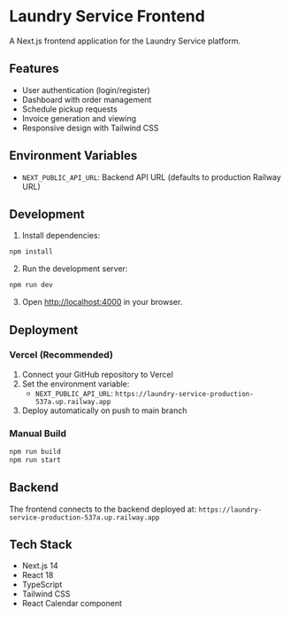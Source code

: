 # Laundry Service Frontend

A Next.js frontend application for the Laundry Service platform.

## Features

- User authentication (login/register)
- Dashboard with order management
- Schedule pickup requests
- Invoice generation and viewing
- Responsive design with Tailwind CSS

## Environment Variables

- `NEXT_PUBLIC_API_URL`: Backend API URL (defaults to production Railway URL)

## Development

1. Install dependencies:
```bash
npm install
```

2. Run the development server:
```bash
npm run dev
```

3. Open [http://localhost:4000](http://localhost:4000) in your browser.

## Deployment

### Vercel (Recommended)

1. Connect your GitHub repository to Vercel
2. Set the environment variable:
   - `NEXT_PUBLIC_API_URL`: `https://laundry-service-production-537a.up.railway.app`
3. Deploy automatically on push to main branch

### Manual Build

```bash
npm run build
npm run start
```

## Backend

The frontend connects to the backend deployed at:
`https://laundry-service-production-537a.up.railway.app`

## Tech Stack

- Next.js 14
- React 18
- TypeScript
- Tailwind CSS
- React Calendar component 
